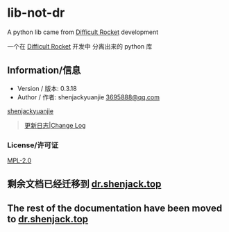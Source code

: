 # lib-not-dr

A python lib came from [Difficult Rocket](https://github.com/shenjackyuanjie/Difficult-Rocket) development

一个在 [Difficult Rocket](https://github.com/shenjackyuanjie/Difficult-Rocket) 开发中 分离出来的 python 库

## Information/信息

- Version / 版本: 0.3.18
- Author / 作者: shenjackyuanjie <3695888@qq.com>

[shenjackyuanjie](https://github.com/shenjackyuanjie)

> [更新日志|Change Log](docs/change_logs)

### License/许可证

[MPL-2.0](https://www.mozilla.org/en-US/MPL/2.0/)

## 剩余文档已经迁移到 [dr.shenjack.top](https://dr.shenjack.top/main/lib-not-dr/)

## The rest of the documentation have been moved to [dr.shenjack.top](https://dr.shenjack.top/main/lib-not-dr/)
